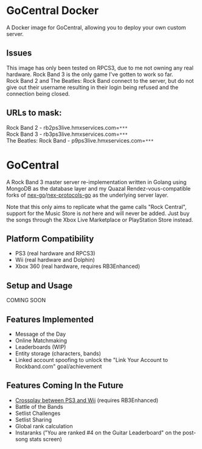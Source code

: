 # GoCentral Docker
A Docker image for GoCentral, allowing you to deploy your own custom server.

## Issues
This image has only been tested on RPCS3, due to me not owning any real hardware. Rock Band 3 is the only game I've gotten to work so far.<br>
Rock Band 2 and The Beatles: Rock Band connect to the server, but do not give out their username resulting in their login being refused and the connection being closed.

## URLs to mask:
Rock Band 2 - rb2ps3live.hmxservices.com=`***`<br>
Rock Band 3 - rb3ps3live.hmxservices.com=`***`<br>
The Beatles: Rock Band - p9ps3live.hmxservices.com=`***`<br>

# GoCentral
A Rock Band 3 master server re-implementation written in Golang using MongoDB as the database layer and my Quazal Rendez-vous-compatible forks of [nex-go](https://github.com/ihatecompvir/nex-go)/[nex-protocols-go](https://github.com/ihatecompvir/nex-protocols-go) as the underlying server layer. 

Note that this only aims to replicate what the game calls "Rock Central", support for the Music Store is _not_ here and will never be added. Just buy the songs through the Xbox Live Marketplace or PlayStation Store instead.

## Platform Compatibility
- PS3 (real hardware and RPCS3)
- Wii (real hardware and Dolphin)
- Xbox 360 (real hardware, requires RB3Enhanced)

## Setup and Usage
COMING SOON

## Features Implemented
- Message of the Day
- Online Matchmaking
- Leaderboards (WIP)
- Entity storage (characters, bands)
- Linked account spoofing to unlock the "Link Your Account to Rockband.com" goal/achievement

## Features Coming In the Future
- [Crossplay between PS3 and Wii](https://www.youtube.com/watch?v=KW5NrjDsv00) (requires RB3Enhanced)
- Battle of the Bands
- Setlist Challenges
- Setlist Sharing
- Global rank calculation
- Instaranks ("You are ranked #4 on the Guitar Leaderboard" on the post-song stats screen)
